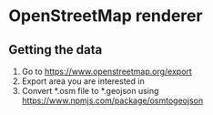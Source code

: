 # OpenStreetMap renderer

## Getting the data

1. Go to https://www.openstreetmap.org/export
2. Export area you are interested in
3. Convert *.osm file to *.geojson using https://www.npmjs.com/package/osmtogeojson
